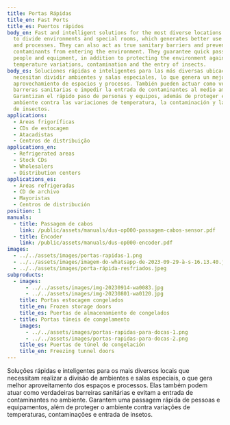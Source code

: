 ```yaml
---
title: Portas Rápidas
title_en: Fast Ports
title_es: Puertos rápidos
body_en: Fast and intelligent solutions for the most diverse locations that need
  to divide environments and special rooms, which generates better use of spaces
  and processes. They can also act as true sanitary barriers and prevent
  contaminants from entering the environment. They guarantee quick passage of
  people and equipment, in addition to protecting the environment against
  temperature variations, contamination and the entry of insects.
body_es: Soluciones rápidas e inteligentes para las más diversas ubicaciones que
  necesitan dividir ambientes y salas especiales, lo que genera un mejor
  aprovechamiento de espacios y procesos. También pueden actuar como verdaderas
  barreras sanitarias e impedir la entrada de contaminantes al medio ambiente.
  Garantizan el rápido paso de personas y equipos, además de proteger el
  ambiente contra las variaciones de temperatura, la contaminación y la entrada
  de insectos.
applications:
  - Áreas frigoríficas
  - CDs de estocagem
  - Atacadistas
  - Centros de distribuição
applications_en:
  - Refrigerated areas
  - Stock CDs
  - Wholesalers
  - Distribution centers
applications_es:
  - Áreas refrigeradas
  - CD de archivo
  - Mayoristas
  - Centros de distribución
position: 1
manuals:
  - title: Passagem de cabos
    link: /public/assets/manuals/dus-op000-passagem-cabos-sensor.pdf
  - title: Encoder
    link: /public/assets/manuals/dus-op000-encoder.pdf
images:
  - ../../assets/images/portas-rapidas-1.png
  - ../../assets/images/imagem-do-whatsapp-de-2023-09-29-à-s-16.13.40.jpg
  - ../../assets/images/porta-rápida-resfriados.jpeg
subproducts:
  - images:
      - ../../assets/images/img-20230914-wa0083.jpg
      - ../../assets/images/img-20230801-wa0120.jpg
    title: Portas estocagem congelados
    title_en: Frozen storage doors
    title_es: Puertas de almacenamiento de congelados
  - title: Portas túneis de congelamento
    images:
      - ../../assets/images/portas-rapidas-para-docas-1.png
      - ../../assets/images/portas-rapidas-para-docas-2.png
    title_es: Puertas de túnel de congelación
    title_en: Freezing tunnel doors
---
```


Soluções rápidas e inteligentes para os mais diversos locais que necessitam realizar a divisão de ambientes e salas especiais, o que gera melhor aproveitamento dos espaços e processos. Elas também podem atuar como verdadeiras barreiras sanitárias e evitam a entrada de contaminantes no ambiente. Garantem uma passagem rápida de pessoas e equipamentos, além de proteger o ambiente contra variações de temperaturas, contaminações e entrada de insetos.

